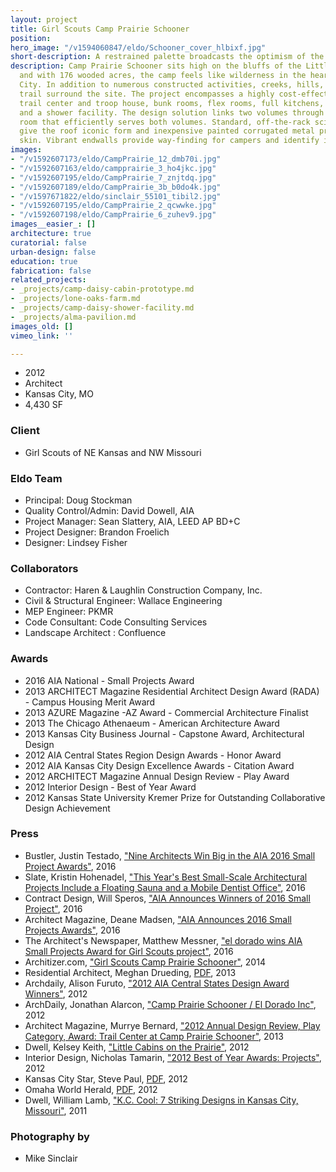 ```yaml
---
layout: project
title: Girl Scouts Camp Prairie Schooner
position: 
hero_image: "/v1594060847/eldo/Schooner_cover_hlbixf.jpg"
short-description: A restrained palette broadcasts the optimism of the Girl Scouts.
description: Camp Prairie Schooner sits high on the bluffs of the Little Blue River,
  and with 176 wooded acres, the camp feels like wilderness in the heart of Kansas
  City. In addition to numerous constructed activities, creeks, hills, and a nature
  trail surround the site. The project encompasses a highly cost-effective and year-round
  trail center and troop house, bunk rooms, flex rooms, full kitchens, modern restrooms
  and a shower facility. The design solution links two volumes through a shared mechanical
  room that efficiently serves both volumes. Standard, off-the-rack scissor trusses
  give the roof iconic form and inexpensive painted corrugated metal provides the
  skin. Vibrant endwalls provide way-finding for campers and identify individual troops.
images:
- "/v1592607173/eldo/CampPrairie_12_dmb70i.jpg"
- "/v1592607163/eldo/campprairie_3_ho4jkc.jpg"
- "/v1592607195/eldo/CampPrairie_7_znjtdq.jpg"
- "/v1592607189/eldo/CampPrairie_3b_b0do4k.jpg"
- "/v1597671822/eldo/sinclair_55101_tibil2.jpg"
- "/v1592607195/eldo/CampPrairie_2_qcwwke.jpg"
- "/v1592607198/eldo/CampPrairie_6_zuhev9.jpg"
images__easier_: []
architecture: true
curatorial: false
urban-design: false
education: true
fabrication: false
related_projects:
- _projects/camp-daisy-cabin-prototype.md
- _projects/lone-oaks-farm.md
- _projects/camp-daisy-shower-facility.md
- _projects/alma-pavilion.md
images_old: []
vimeo_link: ''

---
```

- 2012
- Architect
- Kansas City, MO
- 4,430 SF

### Client
- Girl Scouts of NE Kansas and NW Missouri

### Eldo Team
- Principal: Doug Stockman
- Quality Control/Admin: David Dowell, AIA
- Project Manager: Sean Slattery, AIA, LEED AP BD+C
- Project Designer: Brandon Froelich
- Designer: Lindsey Fisher

### Collaborators
- Contractor: Haren & Laughlin Construction Company, Inc.
- Civil & Structural Engineer: Wallace Engineering
- MEP Engineer: PKMR
- Code Consultant: Code Consulting Services
- Landscape Architect : Confluence

### Awards
- 2016 AIA National - Small Projects Award
- 2013 ARCHITECT Magazine Residential Architect Design Award (RADA) - Campus Housing Merit Award
- 2013 AZURE Magazine -AZ Award - Commercial Architecture Finalist
- 2013 The Chicago Athenaeum - American Architecture Award
- 2013 Kansas City Business Journal - Capstone Award, Architectural Design
- 2012 AIA Central States Region Design Awards - Honor Award
- 2012 AIA Kansas City Design Excellence Awards - Citation Award
- 2012 ARCHITECT Magazine Annual Design Review -  Play Award
- 2012 Interior Design - Best of Year Award
- 2012 Kansas State University Kremer Prize for Outstanding Collaborative Design Achievement

### Press
- Bustler, Justin Testado, ["Nine Architects Win Big in the AIA 2016 Small Project Awards"](https://bustler.net/news/tags/competition/326/4988/nine-architects-win-big-in-the-aia-2016-small-project-awards "Nine Architects Win Big in the AIA 2016 Small Project Awards"), 2016
- Slate, Kristin Hohenadel, ["This Year's Best Small-Scale Architectural Projects Include a Floating Sauna and a Mobile Dentist Office"](https://slate.com/human-interest/2016/07/the-aias-2016-small-project-awards-include-a-floating-sauna-and-a-mobile-dental-truck.html "This Year's Best Small-Scale Architectural Projects Include a Floating Sauna and a Mobile Dentist Office"), 2016
- Contract Design, Will Speros, ["AIA Announces Winners of 2016 Small Project"](https://www.contractdesign.com/news/competitions-awards/AIA-Announces-Winners-of-2016-Small-Project-Awards/?platform=hootsuite "AIA Announces Winners of 2016 Small Project"), 2016
- Architect Magazine, Deane Madsen, ["AIA Announces 2016 Small Projects Awards"](https://www.architectmagazine.com/awards/aia-honor-awards/aia-announces-2016-small-projects-awards_o?utm_source=newsletter&utm_content=Article&utm_medium=email&utm_campaign=APG_070816%20(1)&he "AIA Announces 2016 Small Projects Awards"), 2016
- The Architect's Newspaper, Matthew Messner, ["el dorado wins AIA Small Projects Award for Girl Scouts project"](https://archpaper.com/2016/08/el-dorado-girl-scouts-aia-small-projects/#gallery-0-slide-0 "el dorado wins AIA Small Projects Award for Girl Scouts project"), 2016
- Architizer.com, ["Girl Scouts Camp Prairie Schooner"](https://architizer.com/projects/girl-scouts-camp-prairie-schooner/ "Girl Scouts Camp Prairie Schooner"), 2014
- Residential Architect, Meghan Drueding, [PDF](//assets.ctfassets.net/7ceafwpo4r5g/sEY8uhdULYn9T84ie28Aa/7f6a6d23cac5439d77e29e14c4c49bf4/2013-Residential_Architect-RADA_Awards-Camp_Prairie_Schooner.pdf "Download PDF: Trail Center at Camp Prairie Schooner, Kansas City, MO"), 2013
- Archdaily, Alison Furuto, ["2012 AIA Central States Design Award Winners"](https://www.archdaily.com/280308/2012-aia-central-states-design-award-winners "2012 AIA Central States Design Award Winners"), 2012
- ArchDaily, Jonathan Alarcon, ["Camp Prairie Schooner / El Dorado Inc"](https://www.archdaily.com/281599/camp-prairie-schooner-el-dorado "Camp Prairie Schooner / El Dorado Inc"), 2012
- Architect Magazine, Murrye Bernard, ["2012 Annual Design Review, Play Category, Award: Trail Center at Camp Prairie Schooner"](https://www.architectmagazine.com/awards/annual-design-review/2012-annual-design-review-play-category-award-trail-center-at-camp-prairie-schooner_o "2012 Annual Design Review, Play Category, Award: Trail Center at Camp Prairie Schooner"), 2013
- Dwell, Kelsey Keith, ["Little Cabins on the Prairie"](https://www.dwell.com/article/little-cabins-on-the-prairie-07f9193c "Little Cabins on the Prairie"), 2012
- Interior Design, Nicholas Tamarin, ["2012 Best of Year Awards: Projects"](https://www.interiordesign.net/articles/7917-2012-best-of-year-awards-projects/ "2012 Best of Year Awards: Projects"), 2012
- Kansas City Star, Steve Paul, [PDF](//assets.ctfassets.net/7ceafwpo4r5g/6HEanmsB8dUHkUP3R4oieH/0eca8dcaa3000697eaf119c6aff3e5b4/2012-Kansas_City_Star-Design_Awards_go_to_KC_Ballet.pdf "Download PDF: Design Awards Go to KC Ballet Retrofit and Olympic Stadium"), 2012
- Omaha World Herald, [PDF](//downloads.ctfassets.net/7ceafwpo4r5g/5x0fFssw93zpdg4GzLTeib/c7d5a9bf9fce5bc7bccfa1f2f5f81a68/2012-Omaha_World_Herald-Central_States_Regional_Awards.pdf "Download PDF: AIA Nebraska Honors Excellence in Design Winners"), 2012
- Dwell, William Lamb, ["K.C. Cool: 7 Striking Designs in Kansas City, Missouri"](https://www.dwell.com/collection/k.c.-cool-7-striking-designs-in-kansas-city-missouri-385bcdd4 "K.C. Cool: 7 Striking Designs in Kansas City, Missouri"), 2011

### Photography by
- Mike Sinclair